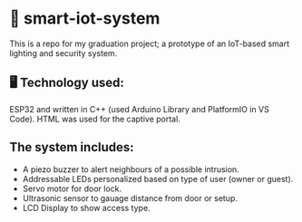 # 🚀 smart-iot-system
This is a repo for my graduation project; a prototype of an IoT-based smart lighting and security system.

## 🖥️ Technology used:
ESP32 and written in C++ (used Arduino Library and PlatformIO in VS Code). HTML was used for the captive portal.

## The system includes:
- A piezo buzzer to alert neighbours of a possible intrusion.
- Addressable LEDs personalized based on type of user (owner or guest).
- Servo motor for door lock.
- Ultrasonic sensor to gauage distance from door or setup.
- LCD Display to show access type.
